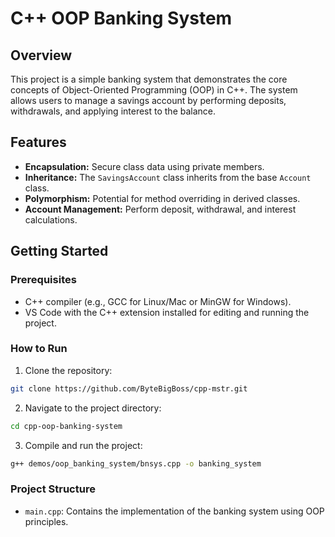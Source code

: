 # C++ OOP Banking System

## Overview
This project is a simple banking system that demonstrates the core concepts of Object-Oriented Programming (OOP) in C++. The system allows users to manage a savings account by performing deposits, withdrawals, and applying interest to the balance.

## Features
- **Encapsulation:** Secure class data using private members.
- **Inheritance:** The `SavingsAccount` class inherits from the base `Account` class.
- **Polymorphism:** Potential for method overriding in derived classes.
- **Account Management:** Perform deposit, withdrawal, and interest calculations.

## Getting Started
### Prerequisites
- C++ compiler (e.g., GCC for Linux/Mac or MinGW for Windows).
- VS Code with the C++ extension installed for editing and running the project.

### How to Run
1. Clone the repository:
```bash
git clone https://github.com/ByteBigBoss/cpp-mstr.git
```

2. Navigate to the project directory:

```bash
cd cpp-oop-banking-system
```

3. Compile and run the project:
```bash
g++ demos/oop_banking_system/bnsys.cpp -o banking_system
```


### Project Structure
- `main.cpp`: Contains the implementation of the banking system using OOP principles.
